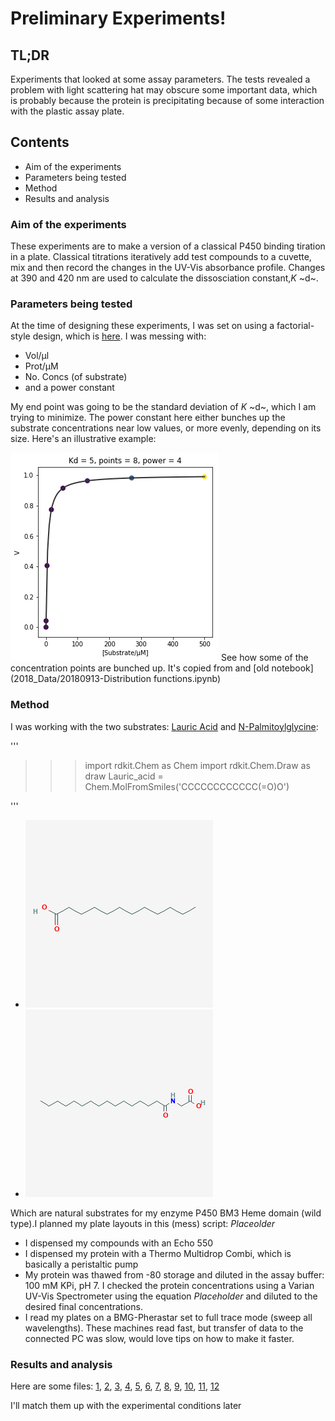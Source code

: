 # Preliminary Experiments!
## TL;DR
Experiments that looked at some assay parameters. The tests revealed a problem with light scattering hat may obscure some important data, which is probably because the protein is precipitating because of some interaction with the plastic assay plate.

## Contents
* Aim of the experiments
* Parameters being tested
* Method
* Results and analysis


### Aim of the experiments
These experiments are to make a version of a classical P450 binding tiration in a plate. Classical titrations iteratively add test compounds to a cuvette, mix and then record the changes in the UV-Vis absorbance profile. Changes at 390 and 420 nm are used to calculate the dissosciation constant,*K* ~d~.

### Parameters being tested
At the time of designing these experiments, I was set on using a factorial-style design, which is [here](2018_Data/20180924-FullFatDesign.csv). I was messing with:
* Vol/µl
* Prot/µM 
* No. Concs (of substrate)
* and a power constant

My end point was going to be the standard deviation of *K* ~d~, which I am trying to minimize. The power constant here either bunches up the substrate concentrations near low values, or more evenly, depending on its size. Here's an illustrative example:

![distributions](2018_PlateAssayDistribution.png)
See how some of the concentration points are bunched up. It's copied from and [old notebook](2018_Data/20180913-Distribution functions.ipynb)
### Method
I was working with the two substrates: [Lauric Acid](https://pubchem.ncbi.nlm.nih.gov/compound/Lauric-acid) and [N-Palmitoylglycine](https://pubchem.ncbi.nlm.nih.gov/compound/151008):

'''

>>> import rdkit.Chem as Chem
>>> import  rdkit.Chem.Draw as draw
>>> Lauric_acid = Chem.MolFromSmiles('CCCCCCCCCCCC(=O)O')

'''

* ![Lauric acid](LauricAcid.png)
* ![NPG](NPalmitoylglycine.png)

Which are natural substrates for my enzyme P450 BM3 Heme domain (wild type).I planned my plate layouts in this (mess) script: *Placeolder* 
* I dispensed my compounds with an Echo 550
* I dispensed my protein with a Thermo Multidrop Combi, which is basically a peristaltic pump
* My protein was thawed from -80 storage and diluted in the assay buffer: 100 mM KPi, pH 7. I checked the protein concentrations using a Varian UV-Vis Spectrometer using the equation *Placeholder* and diluted to the desired final concentrations.
* I read my plates on a BMG-Pherastar set to full trace mode (sweep all wavelengths). These machines read fast, but transfer of data to the connected PC was slow, would love tips on how to make it faster.

### Results and analysis
Here are some files:
[1]('180918_1753.csv'),
[2]('180918_1845.csv'),
[3]('180918_1818.csv'),
[4]('180918_1747.csv'),
[5]('180918_1913.csv'),
[6]('180918_1854.csv'),
[7]('180918_1800.csv'),
[8]('180918_1810.csv'),
[9]('180918_1826.csv'),
[10]('180918_1745.csv'),
[11]('180918_1839.csv'),
[12]('180918_1904.csv')

I'll match them up with the experimental conditions later
